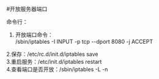 #开放服务器端口

命令行：  
1. 开放端口命令：   
/sbin/iptables -I INPUT -p tcp --dport 8080 -j ACCEPT 
	 
2.保存：/etc/rc.d/init.d/iptables save  
3.重启服务：/etc/init.d/iptables restart  
4.查看端口是否开放：/sbin/iptables -L -n  